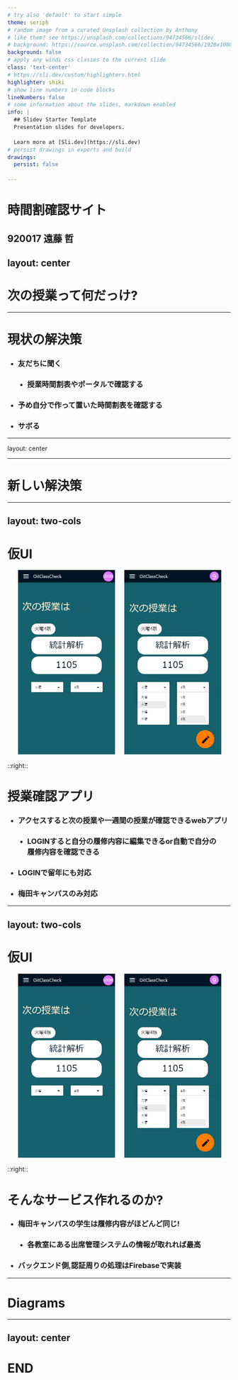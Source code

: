 ```yaml
---
# try also 'default' to start simple
theme: seriph
# random image from a curated Unsplash collection by Anthony
# like them? see https://unsplash.com/collections/94734566/slidev
# background: https://source.unsplash.com/collection/94734566/1920x1080
background: false
# apply any windi css classes to the current slide
class: 'text-center'
# https://sli.dev/custom/highlighters.html
highlighter: shiki
# show line numbers in code blocks
lineNumbers: false
# some information about the slides, markdown enabled
info: |
  ## Slidev Starter Template
  Presentation slides for developers.

  Learn more at [Sli.dev](https://sli.dev)
# persist drawings in exports and build
drawings:
  persist: false

---
```


# 時間割確認サイト
**920017 遠藤 哲**
---
layout: center
---
# **次の授業って何だっけ?**

---

# **現状の解決策**
- ### 友だちに聞く
- ### 授業時間割表やポータルで確認する
- ### 予め自分で作って置いた時間割表を確認する
- ### サボる
---
layout: center

---
# **新しい解決策**

---
layout: two-cols
---

# **仮UI**
<ul class="image">
  <li class="noColum"><img src="/img/SOMEONE.png" class=" w-400px " /></li>

  <li class="noColum"><img src="/img/HOME.png" class=" w-400px " /></li>
</ul>

<style>
  .image {
    display: flex;
    justify-content: center;
  }

  .noColum {
    list-style: none;
  }

  li:nth-child(2) {
    margin: 0 21px;
  }
</style>

::right::
# **授業確認アプリ**
- ### アクセスすると次の授業や一週間の授業が確認できる**webアプリ**
- ### LOGINすると自分の履修内容に編集できるor自動で自分の履修内容を確認できる
- ### LOGINで留年にも対応
- ### 梅田キャンパスのみ対応
---
layout: two-cols
---
# **仮UI**
<ul class="image">
  <li class="noColum"><img src="/img/SOMEONE.png" class=" w-400px " /></li>

  <li class="noColum"><img src="/img/HOME.png" class=" w-400px " /></li>
</ul>

<style>
  .image {
    display: flex;
    justify-content: center;
  }

  .noColum {
    list-style: none;
  }

  li:nth-child(2) {
    margin: 0 21px;
  }
</style>

::right::
# **そんなサービス作れるのか?**
- ### 梅田キャンパスの学生は履修内容がほどんど同じ!
- ### 各教室にある出席管理システムの情報が取れれば最高
- ### バックエンド側,認証周りの処理はFirebaseで実装
---

# Diagrams
---
layout: center
---

# **END**

<!-- [Documentations](https://sli.dev) · [GitHub](https://github.com/slidevjs/slidev) · [Showcases](https://sli.dev/showcases.html) -->
